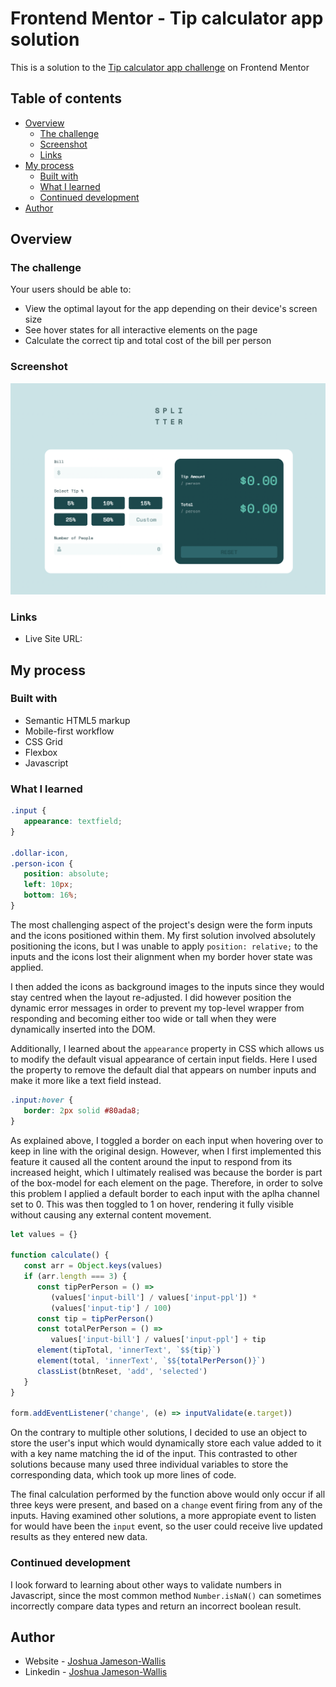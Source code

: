 # Frontend Mentor - Tip calculator app solution

This is a solution to the [Tip calculator app challenge](https://www.frontendmentor.io/challenges/tip-calculator-app-ugJNGbJUX) on Frontend Mentor

## Table of contents

-  [Overview](#overview)
   -  [The challenge](#the-challenge)
   -  [Screenshot](#screenshot)
   -  [Links](#links)
-  [My process](#my-process)
   -  [Built with](#built-with)
   -  [What I learned](#what-i-learned)
   -  [Continued development](#continued-development)
-  [Author](#author)

## Overview

### The challenge

Your users should be able to:

-  View the optimal layout for the app depending on their device's screen size
-  See hover states for all interactive elements on the page
-  Calculate the correct tip and total cost of the bill per person

### Screenshot

![](./Screenshot.png)

### Links

-  Live Site URL:

## My process

### Built with

-  Semantic HTML5 markup
-  Mobile-first workflow
-  CSS Grid
-  Flexbox
-  Javascript

### What I learned

```css
.input {
   appearance: textfield;
}

.dollar-icon,
.person-icon {
   position: absolute;
   left: 10px;
   bottom: 16%;
}
```

The most challenging aspect of the project's design were the form inputs and the icons positioned within them. My first solution involved absolutely positioning the icons, but I was unable to apply `position: relative;` to the inputs and the icons lost their alignment when my border hover state was applied.

I then added the icons as background images to the inputs since they would stay centred when the layout re-adjusted. I did however position the dynamic error messages in order to prevent my top-level wrapper from responding and becoming either too wide or tall when they were dynamically inserted into the DOM.

Additionally, I learned about the `appearance` property in CSS which allows us to modify the default visual appearance of certain input fields. Here I used the property to remove the default dial that appears on number inputs and make it more like a text field instead.

```css
.input:hover {
   border: 2px solid #80ada8;
}
```

As explained above, I toggled a border on each input when hovering over to keep in line with the original design. However, when I first implemented this feature it caused all the content around the input to respond from its increased height, which I ultimately realised was because the border is part of the box-model for each element on the page. Therefore, in order to solve this problem I applied a default border to each input with the aplha channel set to 0. This was then toggled to 1 on hover, rendering it fully visible without causing any external content movement.

```js
let values = {}

function calculate() {
   const arr = Object.keys(values)
   if (arr.length === 3) {
      const tipPerPerson = () =>
         (values['input-bill'] / values['input-ppl']) *
         (values['input-tip'] / 100)
      const tip = tipPerPerson()
      const totalPerPerson = () =>
         values['input-bill'] / values['input-ppl'] + tip
      element(tipTotal, 'innerText', `$${tip}`)
      element(total, 'innerText', `$${totalPerPerson()}`)
      classList(btnReset, 'add', 'selected')
   }
}

form.addEventListener('change', (e) => inputValidate(e.target))
```

On the contrary to multiple other solutions, I decided to use an object to store the user's input which would dynamically store each value added to it with a key name matching the id of the input. This contrasted to other solutions because many used three individual variables to store the corresponding data, which took up more lines of code.

The final calculation performed by the function above would only occur if all three keys were present, and based on a `change` event firing from any of the inputs. Having examined other solutions, a more appropiate event to listen for would have been the `input` event, so the user could receive live updated results as they entered new data.

### Continued development

I look forward to learning about other ways to validate numbers in Javascript, since the most common method `Number.isNaN()` can sometimes incorrectly compare data types and return an incorrect boolean result.

## Author

-  Website - [Joshua Jameson-Wallis](https://joshuajamesonwallis.com)
-  Linkedin - [Joshua Jameson-Wallis](https://www.linkedin.com/in/joshua-jameson-wallis/)
